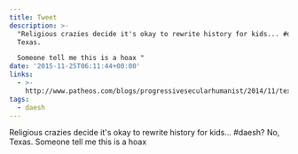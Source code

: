 ```yaml
---
title: Tweet
description: >-
  "Religious crazies decide it's okay to rewrite history for kids... #daesh? No,
  Texas. 

  Someone tell me this is a hoax "
date: '2015-11-25T06:11:44+00:00'
links:
  - >-
    http://www.patheos.com/blogs/progressivesecularhumanist/2014/11/texas-approves-textbooks-with-moses-as-founding-father/
tags:
  - daesh
---
```

Religious crazies decide it's okay to rewrite history for kids... #daesh? No, Texas. 
Someone tell me this is a hoax 
